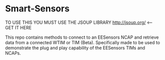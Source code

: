 Smart-Sensors
=============

TO USE THIS YOU MUST USE THE JSOUP LIBRARY http://jsoup.org/ <-- GET IT HERE

This repo contains methods to connect to an EESensors NCAP and retrieve data from a connected WTIM or TIM (Beta). Specifically made to be 
used to demonstrate the plug and play capability of the EESensors TIMs and NCAPs.
